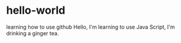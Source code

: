 # hello-world
learning how to use github
Hello, I'm learning to use Java Script, I'm drinking a ginger tea.
